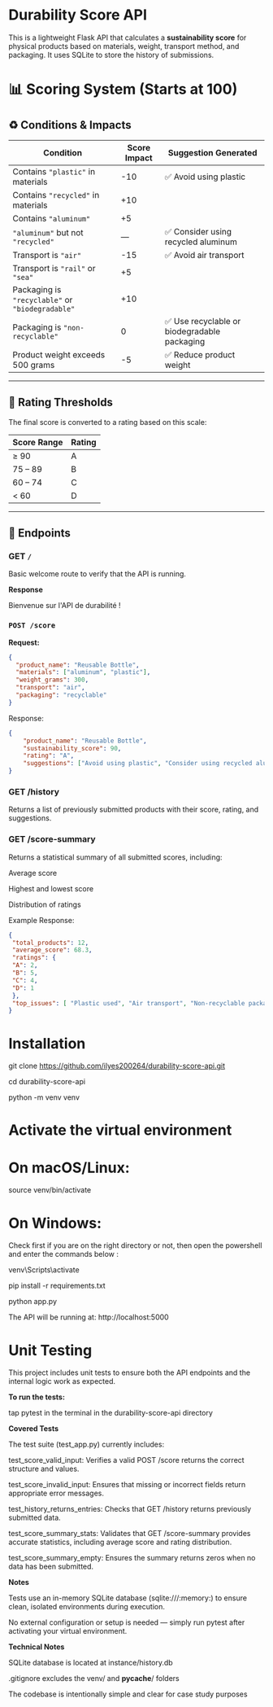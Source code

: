 # Durability Score API

This is a lightweight Flask API that calculates a **sustainability score** for physical products based on materials, weight, transport method, and packaging. It uses SQLite to store the history of submissions.

# 📊 Scoring System (Starts at 100)

## ♻️ Conditions & Impacts

| Condition                                      | Score Impact | Suggestion Generated                              |
|------------------------------------------------|--------------|---------------------------------------------------|
| Contains `"plastic"` in materials              | -10          | ✅ Avoid using plastic                             |
| Contains `"recycled"` in materials             | +10          |                                                   |
| Contains `"aluminum"`                          | +5           |                                                   |
| `"aluminum"` but not `"recycled"`             | —            | ✅ Consider using recycled aluminum               |
| Transport is `"air"`                           | -15          | ✅ Avoid air transport                             |
| Transport is `"rail"` or `"sea"`               | +5           |                                                   |
| Packaging is `"recyclable"` or `"biodegradable"` | +10        |                                                   |
| Packaging is `"non-recyclable"`                | 0            | ✅ Use recyclable or biodegradable packaging       |
| Product weight exceeds 500 grams               | -5           | ✅ Reduce product weight                           |

---

## 🏅 Rating Thresholds

The final score is converted to a rating based on this scale:

| Score Range | Rating |
|-------------|--------|
| ≥ 90        | A      |
| 75 – 89     | B      |
| 60 – 74     | C      |
| < 60        | D      |


---

## 🔧 Endpoints

### GET `/`
Basic welcome route to verify that the API is running.

**Response**

Bienvenue sur l'API de durabilité !

### `POST /score`

**Request:**
```json
{
  "product_name": "Reusable Bottle", 
  "materials": ["aluminum", "plastic"],
  "weight_grams": 300,
  "transport": "air",
  "packaging": "recyclable"
}
```
Response:
```json
{
    "product_name": "Reusable Bottle",
    "sustainability_score": 90,
    "rating": "A",
    "suggestions": ["Avoid using plastic", "Consider using recycled aluminum", "Avoid air transport"]
}
```
### GET /history
Returns a list of previously submitted products with their score, rating, and suggestions.

### GET /score-summary
Returns a statistical summary of all submitted scores, including:

Average score

Highest and lowest score

Distribution of ratings

Example Response:
```json
{
 "total_products": 12,
 "average_score": 68.3,
 "ratings": {
 "A": 2,
 "B": 5,
 "C": 4,
 "D": 1
 },
 "top_issues": [ "Plastic used", "Air transport", "Non-recyclable packaging"]
}

```
# Installation

git clone https://github.com/ilyes200264/durability-score-api.git

cd durability-score-api

python -m venv venv

# Activate the virtual environment

# On macOS/Linux:

source venv/bin/activate

# On Windows:
Check first if you are on the right directory or not, then open the powershell and enter the commands below :

venv\Scripts\activate

pip install -r requirements.txt

python app.py

The API will be running at: http://localhost:5000

# Unit Testing

This project includes unit tests to ensure both the API endpoints and the internal logic work as expected.

**To run the tests:**

tap pytest in the terminal in the durability-score-api directory

**Covered Tests**


The test suite (test_app.py) currently includes:

test_score_valid_input: Verifies a valid POST /score returns the correct structure and values.

test_score_invalid_input: Ensures that missing or incorrect fields return appropriate error messages.

test_history_returns_entries: Checks that GET /history returns previously submitted data.

test_score_summary_stats: Validates that GET /score-summary provides accurate statistics, including average score and rating distribution.

test_score_summary_empty: Ensures the summary returns zeros when no data has been submitted.

**Notes**

Tests use an in-memory SQLite database (sqlite:///:memory:) to ensure clean, isolated environments during execution.

No external configuration or setup is needed — simply run pytest after activating your virtual environment.

**Technical Notes**

SQLite database is located at instance/history.db

.gitignore excludes the venv/ and __pycache__/ folders

The codebase is intentionally simple and clear for case study purposes
